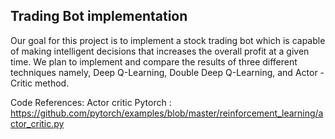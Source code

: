 ## Trading Bot implementation

Our goal for this project is to implement a stock trading bot which is capable of making intelligent decisions that increases the overall profit at a given time. We plan to implement and compare the results of three different techniques namely,  Deep Q-Learning, Double Deep Q-Learning, and Actor -Critic method.

Code References:
Actor critic Pytorch : https://github.com/pytorch/examples/blob/master/reinforcement_learning/actor_critic.py
